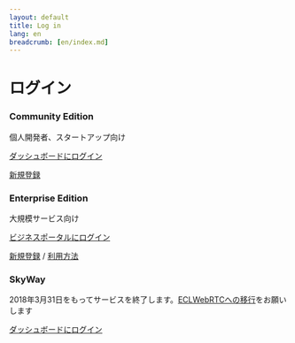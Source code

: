```yaml
---
layout: default
title: Log in
lang: en
breadcrumb: [en/index.md]
---
```


# ログイン

<div id="login-div" class="row card-row">
  <div class="col-12 col-md-6 col-lg-4">
    <div class="card">
      <div class="card-body">
        <h3 class="card-title">Community Edition</h3>
        <p class="card-text">個人開発者、スタートアップ向け</p>
        <p><a href="#" class="btn btn-primary">ダッシュボードにログイン</a></p>
        <p class="m-0"><a href="#">新規登録</a></p>
      </div>
    </div>
  </div>
  <div class="col-12 col-md-6 col-lg-4">
    <div class="card">
      <div class="card-body">
        <h3 class="card-title">Enterprise Edition</h3>
        <p class="card-text">大規模サービス向け</p>
        <p><a href="https://b-portal.ntt.com/icp_auth/i0001/default/MailaddressInputDisplay.action" class="btn btn-secondary">ビジネスポータルにログイン</a></p>
        <p class="m-0"><a href="./contactus.html">新規登録</a> / <a href="https://ecl.ntt.com/documents/tutorials/rsts/CustomerPortal/index.html">利用方法</a></p>
      </div>
    </div>
  </div>
  <div class="col-12 col-md-6 col-lg-4">
    <div class="card">
      <div class="card-body">
        <h3 class="card-title">SkyWay</h3>
        <p class="card-text">2018年3月31日をもってサービスを終了します。<a href="./migration.html">ECLWebRTCへの移行</a>をお願いします</p>
        <p><a href="#" class="btn btn-secondary">ダッシュボードにログイン</a></p>
      </div>
    </div>
  </div>
</div>
